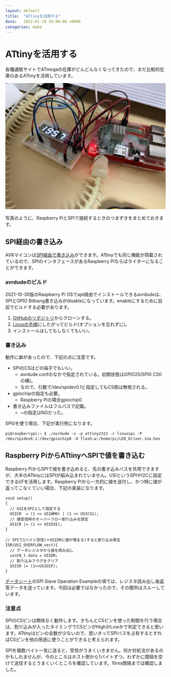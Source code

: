 ```yaml
---
layout: default
title:  "ATtinyを活用する"
date:   2022-01-19 20:00:00 +0900
categories: make
---
```


# ATtinyを活用する

各種通販サイトでATmegaの在庫がどんどんなくなってきたので、まだ比較的在庫のあるATtinyを活用しています。

![](https://raw.githubusercontent.com/niccolli/log/main/images/20220119_ATTINY2313.jpg)

写真のように、Raspberry PiとSPIで接続するときのつまずきをまとめておきます。

## SPI経由の書き込み

AVRマイコンは[SPI経由で書き込み](https://docs.arduino.cc/built-in-examples/arduino-isp/ArduinoISP)ができます。ATtinyでも同じ機能が搭載されているので、SPIのインタフェースがあるRaspberry Piならばライターになることができます。

### avrdudeのビルド

2021-10-30版のRaspberry Pi OSでapt経由でインストールできるavrdudeは、SPIとGPIO Bitbang書き込みがdisableになっています。enableにするために自前でビルドする必要があります。

1. [GitHubのリポジトリ](https://github.com/avrdudes/avrdude)からクローンする。
1. [Linuxの手順](https://github.com/avrdudes/avrdude/wiki/Building-AVRDUDE-for-Linux)にしたがってビルド(オプションを忘れずに)。
1. インストールはしてもしなくてもいい。

### 書き込み

動作に癖があったので、下記の点に注意です。

- SPIのCSはどの端子でもいい。
  - avrdude.confのなかで指定されている。初期状態はGPIO25(SPI0 CS0の横)。
  - なので、引数で/dev/spidev0.1と指定してもCS側は無視される。
- gpiochipの指定も必要。
  - Raspberry Piの場合gpiochip0
- 書き込みファイルはフルパスで記載。
  - ~の指定はNGだった。

SPI0を使う場合、下記が実行例になります。

```
pi@raspberrypi:~ $ ./avrdude -v -p attiny2313 -c linuxspi -P /dev/spidev0.1:/dev/gpiochip0 -U flash:w:/home/pi/LED_Driver.ino.hex
```

## Raspberry PiからATtinyへSPIで値を書き込む

Raspberry PiからSPIで値を書き込めると、先の書き込みバスを共用できますが、大半のATtinyにはSPIが組み込まれていません。USIというSPIやI2Cに設定できるI/Fを活用します。Raspberry Piから一方的に値を送付し、かつ特に値が返ってこなくていい場合、下記の実装になります。

```
void setup()
{
  // USIをSPIとして設定する
  USICR  = (1 << USIWM0) | (1 << USICS1);
  // 値受信時のオーバーフロー割り込みを設定
  USICR |= (1 << USIOIE);
}

// SPIで1バイト受信(＝USIDRに値が埋まる)すると割り込み発生
ISR(USI_OVERFLOW_vect){
  // データレジスタから値を読み出し
  uint8_t data = USIDR;
  // 割り込みフラグをクリア
  USISR |= (1<<USIOIF);
}
```

[データシート](https://ww1.microchip.com/downloads/en/DeviceDoc/Atmel-2543-AVR-ATtiny2313_Datasheet.pdf)のSPI Slave Operation Exampleの項では、レジスタ読み出し後返答データを送っています。今回は必要ではなかったので、その箇所はスルーしています。

### 注意点

SPIのCSピンは関係なく動作します。きちんとCSピンを使った制御を行う場合は、割り込みが入ったタイミングでCSピンがHighかLowかで判定できると思います。ATtinyはピンの全数が少ないので、思いきってSPIバスを占有するとすればCSピンを他の用途に使うことができると考えられます。

SPIを複数バイト一気に送ると、受信がうまくいきません。何か対処法があるのかもしれませんが、今のところはホスト側から1バイトずつ、わずかに間隔を空けて送信するとうまくいくところを確認しています。10ms間隔までは確認しました。

